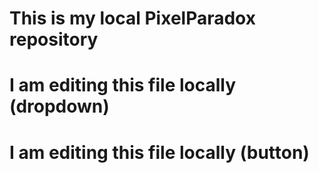 # This is my local PixelParadox repository
# I am editing this file locally (dropdown)
# I am editing this file locally (button)